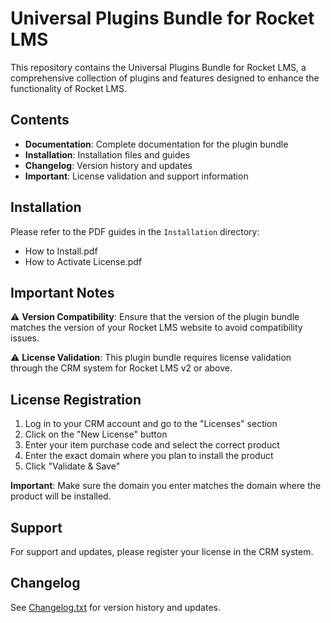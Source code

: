 # Universal Plugins Bundle for Rocket LMS

This repository contains the Universal Plugins Bundle for Rocket LMS, a comprehensive collection of plugins and features designed to enhance the functionality of Rocket LMS.

## Contents

- **Documentation**: Complete documentation for the plugin bundle
- **Installation**: Installation files and guides
- **Changelog**: Version history and updates
- **Important**: License validation and support information

## Installation

Please refer to the PDF guides in the `Installation` directory:
- How to Install.pdf
- How to Activate License.pdf

## Important Notes

⚠️ **Version Compatibility**: Ensure that the version of the plugin bundle matches the version of your Rocket LMS website to avoid compatibility issues.

⚠️ **License Validation**: This plugin bundle requires license validation through the CRM system for Rocket LMS v2 or above.

## License Registration

1. Log in to your CRM account and go to the "Licenses" section
2. Click on the "New License" button
3. Enter your item purchase code and select the correct product
4. Enter the exact domain where you plan to install the product
5. Click "Validate & Save"

**Important**: Make sure the domain you enter matches the domain where the product will be installed.

## Support

For support and updates, please register your license in the CRM system.

## Changelog

See [Changelog.txt](Changelog.txt) for version history and updates.

